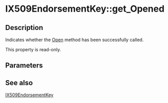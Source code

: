 # IX509EndorsementKey::get_Opened

## Description

Indicates whether the [Open](https://learn.microsoft.com/windows/desktop/api/certenroll/nf-certenroll-ix509endorsementkey-open) method has been successfully called.

This property is read-only.

## Parameters

## See also

[IX509EndorsementKey](https://learn.microsoft.com/windows/desktop/api/certenroll/nn-certenroll-ix509endorsementkey)
